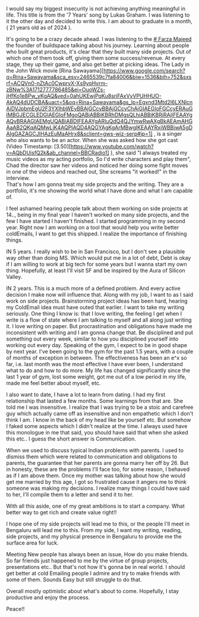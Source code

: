 I would say my biggest insecurity is not achieving anything meaningful in life.
This title is from the '7 Years' song by Lukas Graham. I was listening to it the other day and decided to write this. I am about to graduate in a month, ( 21 years old as of 2024 ).

It's going to be a crazy decade ahead.
I was listening to the [# Farza Majeed](https://www.linkedin.com/in/farza-majeed-76685612a/overlay/about-this-profile/) the founder of buildspace talking about his journey. Learning about people who built great products, it's clear that they built many side projects. Out of which one of them took off, giving them some success/revenue. At every stage, they up their game, and also get better at picking ideas.
The Lady in the John Wick movie [Rina Sawayama][https://www.google.com/search?q=Rina+Sawayama&sca_esv=2465539c7fa84006&biw=1536&bih=752&sxsrf=ACQVn0-nZtAc0CwprvX-Xs9yqHvrm-zBNw%3A1712777786485&ei=OuoWZs-jHfKo1e8Pw_yKgAQ&ved=0ahUKEwjPqKu8sriFAxVyVPUHHUO-AkAQ4dUDCBA&uact=5&oq=Rina+Sawayama&gs_lp=Egxnd3Mtd2l6LXNlcnAiDVJpbmEgU2F3YXlhbWEyBBAjGCcyBBAjGCcyChAjGIAEGIoFGCcyERAuGIMBGJECGLEDGIAEGIoFMgoQABiABBiKBRhDMgsQLhiABBiKBRiRAjIFEAAYgAQyBRAAGIAEMgUQABiABDIFEAAYgARIuQdQ4QJYmwRwAXgBkAEAmAHGAaAB2QKqAQMwLjK4AQPIAQD4AQGYAgKgArMBwgIKEAAYRxjWBBiwA5gDAIgGAZAGCJIHAzEuMaAHrx8&sclient=gws-wiz-serp#ip=1] , is a singer who also wants to be an actor.
When she was asked how she got cast (Video Timestamp: [3.50][https://www.youtube.com/watch?v=AQbDUisfQ2k&ab_channel=BBCRadio1] ), she said "I always treated my music videos as my acting portfolio, So I'd write characters and play them", Chad the director saw her videos and noticed her doing some fight moves in one of the videos and reached out, She screams "it worked!" in the interview.  
That's how I am gonna treat my side projects and the writing. They are a portfolio, it's me showing the world what I have done and what I am capable of.

I feel ashamed hearing people talk about them working on side projects at 14.., being in my final year I haven't worked on many side projects, and the few I have started I haven't finished. I started programming in my second year. Right now I am working on a tool that would help you write better coldEmails, I want to get this shipped. I realize the importance of finishing things.

IN 5 years.
I really wish to be in San Francisco, but I don't see a plausible way other than doing MS. Which would put me in a lot of debt, Debt is okay if I am willing to work at big tech for some years but I wanna start my own thing. Hopefully, at least I'll visit SF and be inspired by the Aura of Silicon Valley.

IN 2 years.
This is a much more of a defined problem. And every active decision I make now will influence that.
Along with my job, I want to as I said work on side projects. Brainstorming project ideas has been hard, hearing my ColdEmail idea must have outed that earlier.
I want to take my writing seriously. One thing I know is: that I love writing, the feeling I get when I write is a flow of state where I am talking to myself and all along just writing it. I love writing on paper. But procrastination and obligations have made me inconsistent with writing and I am gonna change that.
Be disciplined and put something out every week, similar to how you disciplined yourself into working out every day.
Speaking of the gym, I expect to be in good shape by next year.
I've been going to the gym for the past 1.5 years, with a couple of months of exception in between. The effectiveness has been an e^x so far, i.e. last month was the most effective I have ever been, I understand what to do and how to do more. My life has changed significantly since the last 1 year of gym, lost some weight, got me out of a low period in my life, made me feel better about myself, etc.

I also want to date, I have a lot to learn from dating. I had my first relationship that lasted a few months. Some learnings from that are.
She told me I was insensitive. I realize that I was trying to be a stoic and carefree guy which actually came off as insensitive and non empathetic which I don't think I am. I know in the back of my head like be yourself etc. But somehow I faked some aspects which I didn't realize at the time. 
I always used have this monologue in me that said, you should have said that when she asked this etc.. I guess the short answer is Communication.

When we used to discuss typical Indian problems with parents. I used to dismiss them which were related to communication and obligations to parents, the guarantee that her parents are gonna marry her off by 26. But in honesty, these are the problems I'll face too, for some reason, I behaved as if I am above them. Once my mother was talking about how she would get me married by this age, I got so frustrated cause it angers me to think someone was making my decisions. 
I realize many things I could have said to her, I'll compile them to a letter and send it to her.

With all this aside, one of my great ambitions is to start a company. What better way to get rich and create value right!!

I hope one of my side projects will lead me to this, or the people I'll meet in Bengaluru will lead me to this. From my side, I want my writing, reading, side projects, and my physical presence in Bengaluru to provide me the surface area for luck.

Meeting New people has always been an issue, How do you make friends. So far friends just happened to me by the virtue of group projects, presentations etc.. But that's not how it's gonna be in real world. I should get better at cold Emailing people I admire and try to make friends with some of them. Sounds Easy but still struggle to do that.

Overall mostly optimistic about what's about to come. Hopefully, I stay productive and enjoy the process.

Peace!!
 